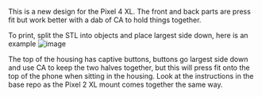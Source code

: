 This is a new design for the Pixel 4 XL. The front and back parts are press fit but work better with a dab of CA to hold things together.


To print, split the STL into objects and place largest side down, here is an example 
![image](https://user-images.githubusercontent.com/523563/223348862-3dc29612-5a47-4886-be81-cf8b19d611ac.png)

The top of the housing has captive buttons, buttons go largest side down and use CA to keep the two halves together, but this will press fit onto the top of the phone when sitting in the housing. Look at the instructions in the base repo as the Pixel 2 XL mount comes together the same way.
